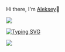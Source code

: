 Hi there, I'm [Aleksey](https://github.com/Aleksey2710)👋

![](https://github.com/blackcater/blackcater/raw/main/images/Hi.gif)
 
[![Typing SVG](https://readme-typing-svg.herokuapp.com?color=%2336BCF7&lines=Computer+science+student)](https://git.io/typing-svg)


![](https://github.com/Aleksey2710/statistic/blob/master/github_stats.svg)
<!--
**Aleksey2710/Aleksey2710** is a ✨ _special_ ✨ repository because its `README.md` (this file) appears on your GitHub profile.

Here are some ideas to get you started:

- 🔭 I’m currently working on ...
- 🌱 I’m currently learning ...
- 👯 I’m looking to collaborate on ...
- 🤔 I’m looking for help with ...
- 💬 Ask me about ...
- 📫 How to reach me: ...
- 😄 Pronouns: ...
- ⚡ Fun fact: ...
-->
